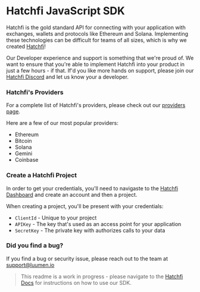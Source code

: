 # Hatchfi JavaScript SDK

Hatchfi is the gold standard API for connecting with your application with exchanges, wallets and protocols like Ethereum and Solana. Implementing these technologies can be difficult for teams of all sizes, which is why we created [Hatchfi](https://hatchfi.co)!

Our Developer experience and support is something that we're proud of. We want to ensure that you're able to implement Hatchfi into your product in just a few hours - if that. If'd you like more hands on support, please join our [Hatchfi Discord](https://discord.gg/hatchfi) and let us know your a developer.

### Hatchfi's Providers

For a complete list of Hatchfi's providers, please check out our [providers page](https://hatchfi.co/providers).

Here are a few of our most popular providers:

- Ethereum
- Bitcoin
- Solana
- Gemini
- Coinbase

### Create a Hatchfi Project

In order to get your credentials, you'll need to navigaste to the [Hatchfi Dashboard](https://app.hatchfi.co/signup) and create an account and then a project.

When creating a project, you'll be present with your credentials:

- `ClientId` - Unique to your project
- `APIKey` - The key that's used as an access point for your application
- `SecretKey` - The private key with authorizes calls to your data

### Did you find a bug?

If you find a bug or security issue, please reach out to the team at support@luumen.io

> This readme is a work in progress - please navigate to the [Hatchfi Docs](https://docs.hatchfi.co) for instructions on how to use our SDK.
